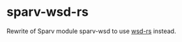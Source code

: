 # sparv-wsd-rs

Rewrite of Sparv module sparv-wsd to use [wsd-rs](https://github.com/spraakbanken/wsd-rs) instead.
